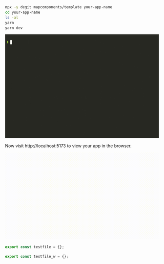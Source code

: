 


<!--@abc: exec() -->
```bash
npx -y degit mapcomponents/template your-app-name
cd your-app-name
ls -al
yarn
yarn dev
```
<img src="./assets/testfile_0.gif"/>

Now visit http://localhost:5173 to view your app in the browser.

<img src="./assets/testfile_1.gif"/>

<!--@abc: browse({"url":"http://localhost:5173", "service_command": "cd /app/your-app-name && yarn dev"}) -->


<!--@abc: create({"path":"your-app-name/src/testfile.ts"}) -->
```typescript
export const testfile = {};
```

<!--@abc: update({"path":"src/testfile.ts"}) -->
```typescript
export const testfile_w = {};
```